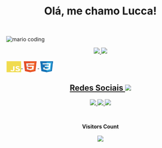 <h1 align="center" >
  Olá, me chamo Lucca!
</h1>
<br>

![mario coding](https://i.imgur.com/1ZvVkDc.gif)

<div align = "center">
  <a href="https://LuccaLeonard">
    <img width = "400px" src="https://github-readme-stats.vercel.app/api?username=LuccaLeonard&show_icons=true&theme=dark&include_all_commits=true&count_private=true"/>
    <img width = "440px" src="https://github-readme-stats.vercel.app/api/top-langs/?username=LuccaLeonard&layout=compact&langs_count=16&theme=dark"/>
</div>
  
<div style="display: inline_block"><br>
  <img align="center" alt="Lucca-Js" height="30" width="40" src="https://raw.githubusercontent.com/devicons/devicon/master/icons/javascript/javascript-plain.svg">
  <img align="center" alt="Lucca-HTML" height="30" width="40" src="https://raw.githubusercontent.com/devicons/devicon/master/icons/html5/html5-original.svg">
  <img align="center" alt="Lucca-CSS" height="30" width="40" src="https://raw.githubusercontent.com/devicons/devicon/master/icons/css3/css3-original.svg">
</div>

<h2 align="center"> Redes Sociais <img src="https://media0.giphy.com/media/jqNPzdTTxQfOgOqpO4/source.gif" width="50"></h2>

<p align="center">
<a href="mailto: luccaleonardo1002@gmail.com">
 <img src="https://img.shields.io/badge/-Lucca-c14438?style=flat-square&logo=Gmail&logoColor=white&link=luccaleonardo1002@gmail.com"/>
</a>
<a href="https://www.instagram.com/its_luccaa/">
 <img src="https://img.shields.io/badge/-Lucca-c14438?style=flat-square&logo=Instagram&logoColor=white&link=https://www.instagram.com/its_luccaa/" width = "80px"/>
</a>
<a href="https://www.linkedin.com/in/lucca-leonardo-537593214/">
 <img src="https://img.shields.io/badge/-Lucca-blue?style=flat-square&logo=Linkedin&logoColor=white&link=https://www.linkedin.com/in/lucca-leonardo-537593214/"width = "80px"/>
</a>
</p>
  
<div align="center">
<br><p align="centre"><b>Visitors Count</b></p>  
<p align="center"><img align="center" src="https://profile-counter.glitch.me/{LuccaLeonard}/count.svg" /></p> 
<br></div> 
